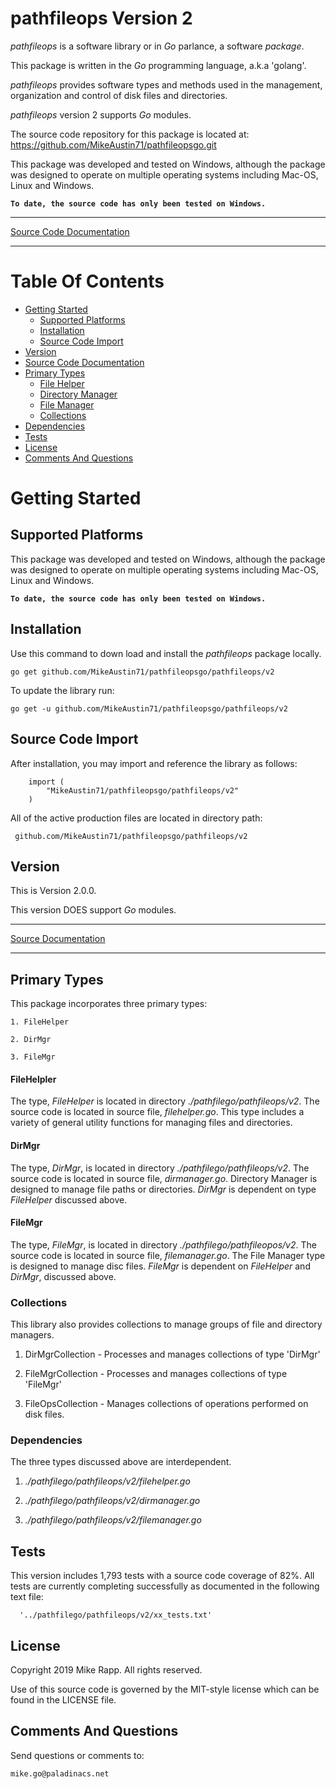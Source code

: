 # pathfileops Version 2

*pathfileops* is a software library or in *Go* parlance, a software *package*.

This package is written in the *Go* programming language, a.k.a 'golang'.
 
*pathfileops* provides software types and methods used in the management,
organization and control of disk files and directories.

*pathfileops* version 2 supports *Go* modules.

The source code repository for this package is located at:
  https://github.com/MikeAustin71/pathfileopsgo.git

This package was developed and tested on Windows, although the package
was designed to operate on multiple operating systems including 
Mac-OS, Linux and Windows.

__`To date, the source code has only been tested on Windows.`__

___    
[Source Code Documentation](http://godoc.org/github.com/MikeAustin71/pathfileopsgo/pathfileops/v2)    
___


# Table Of Contents
+ [Getting Started](#getting-started)
  - [Supported Platforms](#supported-platforms)
  - [Installation](#installation)
  - [Source Code Import](#source-code-import)
+ [Version](#version)
+ [Source Code Documentation](http://godoc.org/github.com/MikeAustin71/pathfileopsgo/pathfileops/v2)
+ [Primary Types](#primary-types)
  - [File Helper](#filehelpler)
  - [Directory Manager](#dirmgr)
  - [File Manager](#filemgr)
  - [Collections](#collections)
+ [Dependencies](#dependencies)
+ [Tests](#tests)
+ [License](#license)
+ [Comments And Questions](#comments-and-questions)

<a name="getting-started"></a>
# Getting Started 

<a name="supported-platforms"></a>
## Supported Platforms
This package was developed and tested on Windows, although the package
was designed to operate on multiple operating systems including 
Mac-OS, Linux and Windows.

__`To date, the source code has only been tested on Windows.`__

<a name="installation"></a>
## Installation
Use this command to down load and install the *pathfileops* package
locally. 

    go get github.com/MikeAustin71/pathfileopsgo/pathfileops/v2

To update the library run:
    
    go get -u github.com/MikeAustin71/pathfileopsgo/pathfileops/v2

<a name="source-code-import"></a>
## Source Code Import        
After installation, you may import and reference the library
as follows:

        import (
            "MikeAustin71/pathfileopsgo/pathfileops/v2"
        )    

All of the active production files are located in directory path:

     github.com/MikeAustin71/pathfileopsgo/pathfileops/v2


## Version

This is Version 2.0.0.

This version DOES support *Go* modules.
___    
[Source Documentation](http://godoc.org/github.com/MikeAustin71/pathfileopsgo/pathfileops/v2)    
___

<a name="primarytypes"></a>
## Primary Types
      
This package incorporates three primary types: 
    
    1. FileHelper
    
    2. DirMgr
    
    3. FileMgr

<a name="filehelper"></a>
#### FileHelpler
The type, *FileHelper* is located in directory *./pathfilego/pathfileops/v2*.
The source code is located in source file, *filehelper.go*. This type includes
a variety of general utility functions for managing files and directories.

<a name="dirmgr"></a>
#### DirMgr
The type, *DirMgr*, is located in directory *./pathfilego/pathfileops/v2*.
The source code is located in source file, *dirmanager.go*. Directory Manager
is designed to manage file paths or directories. *DirMgr* is dependent on type
*FileHelper* discussed above.

<a name="filemgr"></a>
#### FileMgr 
The type, *FileMgr*, is located in directory *./pathfilego/pathfileopos/v2*. 
The source code is located in source file, *filemanager.go*. The File Manager
type is designed to manage disc files. *FileMgr* is dependent on *FileHelper*
and *DirMgr*, discussed above.

<a name="collections"></a>
### Collections
This library also provides collections to manage groups of file and directory
managers.

1. DirMgrCollection - Processes and manages collections of type 'DirMgr'

2. FileMgrCollection - Processes and manages collections of type 'FileMgr' 

3. FileOpsCollection - Manages collections of operations performed on disk
 files.
 
<a name="dependencies"></a> 
### Dependencies
The three types discussed above are interdependent.

1. *./pathfilego/pathfileops/v2/filehelper.go*

2. *./pathfilego/pathfileops/v2/dirmanager.go*

3. *./pathfilego/pathfileops/v2/filemanager.go*

<a name="tests"></a>
## Tests
This version includes 1,793 tests with a source code coverage of 82%.
All tests are currently completing successfully as documented in the
following text file:

      '../pathfilego/pathfileops/v2/xx_tests.txt'


<a name="license"></a>
## License
Copyright 2019 Mike Rapp. All rights reserved.

Use of this source code is governed by the
MIT-style license which can be found in the
LICENSE file.

<a name="comments-and-questions"></a>
## Comments And Questions

Send questions or comments to:

    mike.go@paladinacs.net


 

 
